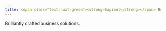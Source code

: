 ```yaml
---
title: <span class="text-nuxt-green"><strong>Sapient</strong></span> Business<br>
---
```

Brilliantly crafted business solutions.

